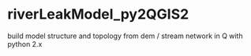 # riverLeakModel_py2QGIS2
build model structure and topology from dem / stream network in Q with python 2.x
